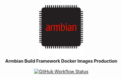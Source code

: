 <p align="center">
  <a href="#build-framework">
   <img src="https://raw.githubusercontent.com/armbian/build/master/.github/armbian-logo.png" alt="Armbian logo" width="144">
  </a><br>
  <strong>Armbian Build Framework Docker Images Production</strong><br>
<br>
<a href=https://github.com/armbian/docker-armbian-build/actions/workflows/update_docker.yml><img alt="GitHub Workflow Status" src="https://img.shields.io/github/actions/workflow/status/armbian/docker-armbian-build/update_docker.yml?logo=githubactions&label=Build%20Docker%20Images&cacheSeconds=600&style=for-the-badge&branch=main"></a>
</a>
</p>
